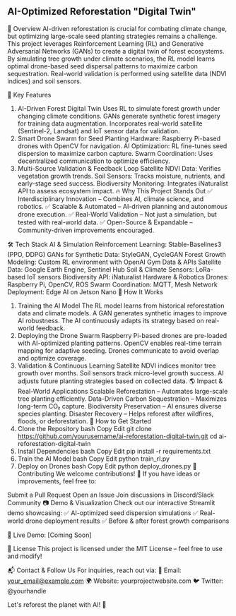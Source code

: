 ## AI-Optimized Reforestation "Digital Twin"
🌿 Overview
AI-driven reforestation is crucial for combating climate change, but optimizing large-scale seed planting strategies remains a challenge. This project leverages Reinforcement Learning (RL) and Generative Adversarial Networks (GANs) to create a digital twin of forest ecosystems. By simulating tree growth under climate scenarios, the RL model learns optimal drone-based seed dispersal patterns to maximize carbon sequestration. Real-world validation is performed using satellite data (NDVI indices) and soil sensors.

🚀 Key Features
1. AI-Driven Forest Digital Twin
Uses RL to simulate forest growth under changing climate conditions.
GANs generate synthetic forest imagery for training data augmentation.
Incorporates real-world satellite (Sentinel-2, Landsat) and IoT sensor data for validation.
2. Smart Drone Swarm for Seed Planting
Hardware: Raspberry Pi-based drones with OpenCV for navigation.
AI Optimization: RL fine-tunes seed dispersion to maximize carbon capture.
Swarm Coordination: Uses decentralized communication to optimize efficiency.
3. Multi-Source Validation & Feedback Loop
Satellite NDVI Data: Verifies vegetation growth trends.
Soil Sensors: Tracks moisture, nutrients, and early-stage seed success.
Biodiversity Monitoring: Integrates iNaturalist API to assess ecosystem impact.
🔥 Why This Project Stands Out
✅ Interdisciplinary Innovation – Combines AI, climate science, and robotics.
✅ Scalable & Automated – AI-driven planning and autonomous drone execution.
✅ Real-World Validation – Not just a simulation, but tested with real-world data.
✅ Open-Source & Expandable – Community-driven improvements encouraged.

🛠 Tech Stack
AI & Simulation
Reinforcement Learning: Stable-Baselines3 (PPO, DDPG)
GANs for Synthetic Data: StyleGAN, CycleGAN
Forest Growth Modeling: Custom RL environment with OpenAI Gym
Data & APIs
Satellite Data: Google Earth Engine, Sentinel Hub
Soil & Climate Sensors: LoRa-based IoT sensors
Biodiversity API: iNaturalist
Hardware & Robotics
Drones: Raspberry Pi, OpenCV, ROS
Swarm Coordination: MQTT, Mesh Network
Deployment: Edge AI on Jetson Nano
🎯 How It Works
1. Training the AI Model
The RL model learns from historical reforestation data and climate models.
A GAN generates synthetic images to improve AI robustness.
The AI continuously adapts its strategy based on real-world feedback.
2. Deploying the Drone Swarm
Raspberry Pi-based drones are pre-loaded with AI-optimized planting patterns.
OpenCV enables real-time terrain mapping for adaptive seeding.
Drones communicate to avoid overlap and optimize coverage.
3. Validation & Continuous Learning
Satellite NDVI indices monitor tree growth over months.
Soil sensors track micro-level growth success.
AI adjusts future planting strategies based on collected data.
🌎 Impact & Real-World Applications
Scalable Reforestation – Automates large-scale tree planting efficiently.
Data-Driven Carbon Sequestration – Maximizes long-term CO₂ capture.
Biodiversity Preservation – AI ensures diverse species planting.
Disaster Recovery – Helps reforest after wildfires, floods, or deforestation.
📌 How to Get Started
1. Clone the Repository
bash
Copy
Edit
git clone https://github.com/yourusername/ai-reforestation-digital-twin.git
cd ai-reforestation-digital-twin
2. Install Dependencies
bash
Copy
Edit
pip install -r requirements.txt
3. Train the AI Model
bash
Copy
Edit
python train_rl.py
4. Deploy on Drones
bash
Copy
Edit
python deploy_drones.py
📢 Contributing
We welcome contributions! 🚀 If you have ideas or improvements, feel free to:

Submit a Pull Request
Open an Issue
Join discussions in Discord/Slack Community
📷 Demo & Visualization
Check out our interactive Streamlit demo showcasing:
✅ AI-optimized seed dispersion simulations
✅ Real-world drone deployment results
✅ Before & after forest growth comparisons

🔗 Live Demo: [Coming Soon]

📜 License
This project is licensed under the MIT License – feel free to use and modify!

📬 Contact & Follow Us
For inquiries, reach out via:
📧 Email: your_email@example.com
🌍 Website: yourprojectwebsite.com
🐦 Twitter: @yourhandle

Let's reforest the planet with AI! 🌱
